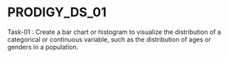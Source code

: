 # PRODIGY_DS_01
Task-01 : Create a bar chart or histogram to visualize the distribution of a categorical or continuous variable, such as the distribution of ages or genders in a population.
